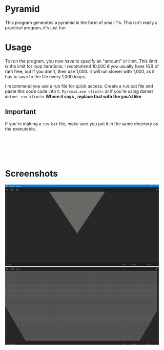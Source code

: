 # Pyramid
This program generates a pyramid in the form of small 1's. This isn't really a practical program, it's just fun.

# Usage
To run the program, you now have to specify an "amount" or limit. This limit is the limit for loop iterations. I recommend 10,000 if you usually have 1GB of ram free, but if you don't, then use 1,000. It will run slower with 1,000, as it has to save to the file every 1,000 loops.

I recommend you use a run file for quick access. Create a run.bat file and paste this code code into it.
`Pyramid.exe <limit>` or if you're using dotnet `dotnet run <limit>`
**Where it says <limit>, replace that with the <limit> you'd like**.

## Important
If you're making a ``run.bat`` file, make sure you put it in the same directory as the executable.

<br></br>
<br></br>
# Screenshots
![](https://github.com/crjase/Pyramid/blob/main/Screenshots/Far.jpg)
![](https://github.com/crjase/Pyramid/blob/main/Screenshots/Close.jpg)
